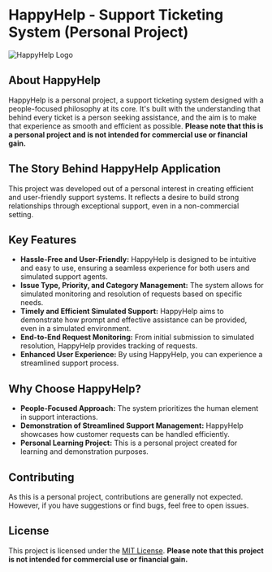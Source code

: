 # HappyHelp - Support Ticketing System (Personal Project)

![HappyHelp Logo](logo.svg)

## About HappyHelp

HappyHelp is a personal project, a support ticketing system designed with a people-focused philosophy at its core. It's built with the understanding that behind every ticket is a person seeking assistance, and the aim is to make that experience as smooth and efficient as possible. **Please note that this is a personal project and is not intended for commercial use or financial gain.**

## The Story Behind HappyHelp Application

This project was developed out of a personal interest in creating efficient and user-friendly support systems. It reflects a desire to build strong relationships through exceptional support, even in a non-commercial setting.

## Key Features

-   **Hassle-Free and User-Friendly:** HappyHelp is designed to be intuitive and easy to use, ensuring a seamless experience for both users and simulated support agents.
-   **Issue Type, Priority, and Category Management:** The system allows for simulated monitoring and resolution of requests based on specific needs.
-   **Timely and Efficient Simulated Support:** HappyHelp aims to demonstrate how prompt and effective assistance can be provided, even in a simulated environment.
-   **End-to-End Request Monitoring:** From initial submission to simulated resolution, HappyHelp provides tracking of requests.
-   **Enhanced User Experience:** By using HappyHelp, you can experience a streamlined support process.

## Why Choose HappyHelp?

-   **People-Focused Approach:** The system prioritizes the human element in support interactions.
-   **Demonstration of Streamlined Support Management:** HappyHelp showcases how customer requests can be handled efficiently.
-   **Personal Learning Project:** This is a personal project created for learning and demonstration purposes.

## Contributing

As this is a personal project, contributions are generally not expected. However, if you have suggestions or find bugs, feel free to open issues.

## License

This project is licensed under the [MIT License](LICENSE). **Please note that this project is not intended for commercial use or financial gain.**
